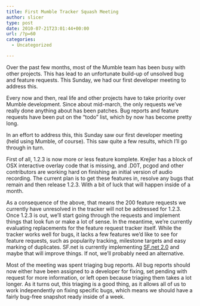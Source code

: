 ```yaml
---
title: First Mumble Tracker Squash Meeting
author: slicer
type: post
date: 2010-07-21T23:01:44+00:00
url: /?p=60
categories:
  - Uncategorized

---
```

Over the past few months, most of the Mumble team has been busy with other projects. This has lead to an unfortunate build-up of unsolved bug and feature requests. This Sunday, we had our first developer meeting to address this.

<!--more-->Every now and then, real life and other projects have to take priority over Mumble development. Since about mid-march, the only requests we&#8217;ve really done anything about has been patches. Bug reports and feature requests have been put on the &#8220;todo&#8221; list, which by now has become pretty long.

In an effort to address this, this Sunday saw our first developer meeting (held using Mumble, of course). This saw quite a few results, which I&#8217;ll go through in turn.

First of all, 1.2.3 is now more or less feature komplete. Krejler has a block of OSX interactive overlay code that is missing, and .D0T, pcgod and other contributors are working hard on finishing an initial version of audio recording. The current plan is to get these features in, resolve any bugs that remain and then release 1.2.3. With a bit of luck that will happen inside of a month.

As a consequence of the above, that means the 200 feature requests we currently have unresolved in the tracker will not be addressed for 1.2.3. Once 1.2.3 is out, we&#8217;ll start going through the requests and implement things that look fun or make a lot of sense. In the meantime, we&#8217;re currently evaluating replacements for the feature request tracker itself. While the tracker works well for bugs, it lacks a few features we&#8217;d like to see for feature requests, such as popularity tracking, milestone targets and easy marking of duplicates. SF.net is currently implementing [SF.net 2.0][1] and maybe that will improve things. If not, we&#8217;ll probably need an alternative.

Most of the meeting was spent triaging bug reports. All bug reports should now either have been assigned to a developer for fixing, set pending with request for more information, or left open because triaging them takes a lot longer. As it turns out, this triaging is a good thing, as it allows all of us to work independently on fixing specific bugs, which means we should have a fairly bug-free snapshot ready inside of a week.

 [1]: https://sourceforge.net/blog/get-ready-for-a-whole-new-forge/